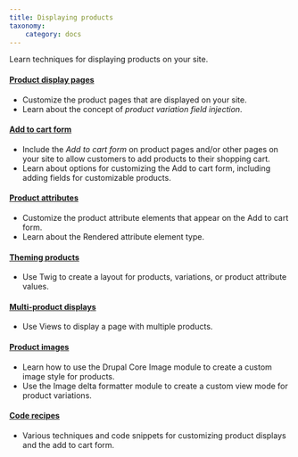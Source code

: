 ```yaml
---
title: Displaying products
taxonomy:
    category: docs
---
```


Learn techniques for displaying products on your site.

#### [Product display pages](01.product-display)
- Customize the product pages that are displayed on your site.
- Learn about the concept of *product variation field injection*.

#### [Add to cart form](02.add-to-cart-form)
- Include the *Add to cart form* on product pages and/or other pages on your site to allow customers to add products to their shopping cart.
- Learn about options for customizing the Add to cart form, including adding fields for customizable products.

#### [Product attributes](03.product-attributes)
- Customize the product attribute elements that appear on the Add to cart form.
- Learn about the Rendered attribute element type.

#### [Theming products](04.theme-product)
- Use Twig to create a layout for products, variations, or product attribute values.

#### [Multi-product displays](05.multiple-products)
- Use Views to display a page with multiple products.

#### [Product images](06.product-images)
- Learn how to use the Drupal Core Image module to create a custom image style for products.
- Use the Image delta formatter module to create a custom view mode for product variations.

#### [Code recipes](10.code-recipes)
- Various techniques and code snippets for customizing product displays and the add to cart form.
